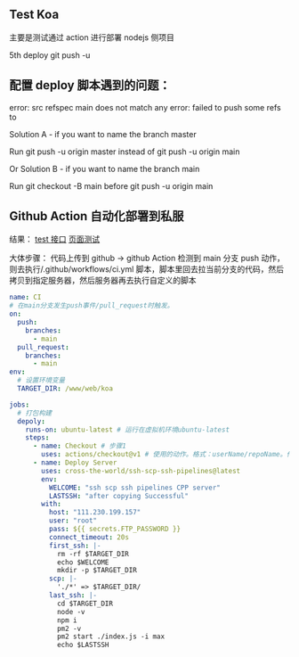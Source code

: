 ## Test Koa

主要是测试通过 action 进行部署 nodejs 侧项目

5th deploy
git push -u

## 配置 deploy 脚本遇到的问题：

error: src refspec main does not match any
error: failed to push some refs to

Solution A - if you want to name the branch master

Run git push -u origin master instead of git push -u origin main

Or Solution B - if you want to name the branch main

Run git checkout -B main before git push -u origin main

## Github Action 自动化部署到私服

结果：
[test 接口](http://111.230.199.157/api/koa/data)
[页面测试](http://111.230.199.157/api/koa/test)

大体步骤：
代码上传到 github -> github Action 检测到 main 分支 push 动作，则去执行/.github/workflows/ci.yml 脚本，脚本里回去拉当前分支的代码，然后拷贝到指定服务器，然后服务器再去执行自定义的脚本

```yml
name: CI
# 在main分支发生push事件/pull_request时触发。
on:
  push:
    branches:
      - main
  pull_request:
    branches:
      - main
env:
  # 设置环境变量
  TARGET_DIR: /www/web/koa

jobs:
  # 打包构建
  depoly:
    runs-on: ubuntu-latest # 运行在虚拟机环境ubuntu-latest
    steps:
      - name: Checkout # 步骤1
        uses: actions/checkout@v1 # 使用的动作。格式：userName/repoName。作用：检出仓库，获取源码。 官方actions库：https://github.com/actions
      - name: Deploy Server
        uses: cross-the-world/ssh-scp-ssh-pipelines@latest
        env:
          WELCOME: "ssh scp ssh pipelines CPP server"
          LASTSSH: "after copying Successful"
        with:
          host: "111.230.199.157"
          user: "root"
          pass: ${{ secrets.FTP_PASSWORD }}
          connect_timeout: 20s
          first_ssh: |-
            rm -rf $TARGET_DIR
            echo $WELCOME
            mkdir -p $TARGET_DIR
          scp: |-
            './*' => $TARGET_DIR/
          last_ssh: |-
            cd $TARGET_DIR
            node -v
            npm i
            pm2 -v
            pm2 start ./index.js -i max
            echo $LASTSSH
```
